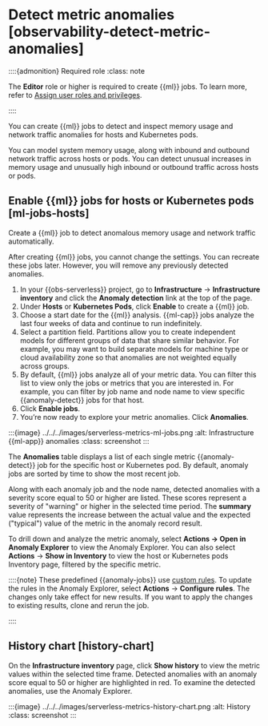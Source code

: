 # Detect metric anomalies [observability-detect-metric-anomalies]

::::{admonition} Required role
:class: note

The **Editor** role or higher is required to create {{ml}} jobs. To learn more, refer to [Assign user roles and privileges](../../../deploy-manage/users-roles/cloud-organization/user-roles.md#general-assign-user-roles).

::::


You can create {{ml}} jobs to detect and inspect memory usage and network traffic anomalies for hosts and Kubernetes pods.

You can model system memory usage, along with inbound and outbound network traffic across hosts or pods. You can detect unusual increases in memory usage and unusually high inbound or outbound traffic across hosts or pods.


## Enable {{ml}} jobs for hosts or Kubernetes pods [ml-jobs-hosts]

Create a {{ml}} job to detect anomalous memory usage and network traffic automatically.

After creating {{ml}} jobs, you cannot change the settings. You can recreate these jobs later. However, you will remove any previously detected anomalies.

1. In your {{obs-serverless}} project, go to **Infrastructure** → **Infrastructure inventory** and click the **Anomaly detection** link at the top of the page.
2. Under **Hosts** or **Kubernetes Pods**, click **Enable** to create a {{ml}} job.
3. Choose a start date for the {{ml}} analysis. {{ml-cap}} jobs analyze the last four weeks of data and continue to run indefinitely.
4. Select a partition field. Partitions allow you to create independent models for different groups of data that share similar behavior. For example, you may want to build separate models for machine type or cloud availability zone so that anomalies are not weighted equally across groups.
5. By default, {{ml}} jobs analyze all of your metric data. You can filter this list to view only the jobs or metrics that you are interested in. For example, you can filter by job name and node name to view specific {{anomaly-detect}} jobs for that host.
6. Click **Enable jobs**.
7. You’re now ready to explore your metric anomalies. Click **Anomalies**.

:::{image} ../../../images/serverless-metrics-ml-jobs.png
:alt: Infrastructure {{ml-app}} anomalies
:class: screenshot
:::

The **Anomalies** table displays a list of each single metric {{anomaly-detect}} job for the specific host or Kubernetes pod. By default, anomaly jobs are sorted by time to show the most recent job.

Along with each anomaly job and the node name, detected anomalies with a severity score equal to 50 or higher are listed. These scores represent a severity of "warning" or higher in the selected time period. The **summary** value represents the increase between the actual value and the expected ("typical") value of the metric in the anomaly record result.

To drill down and analyze the metric anomaly, select **Actions → Open in Anomaly Explorer** to view the Anomaly Explorer. You can also select **Actions** → **Show in Inventory** to view the host or Kubernetes pods Inventory page, filtered by the specific metric.

::::{note}
These predefined {{anomaly-jobs}} use [custom rules](/explore-analyze/machine-learning/anomaly-detection/ml-ad-run-jobs.md#ml-ad-rules). To update the rules in the Anomaly Explorer, select **Actions** → **Configure rules**. The changes only take effect for new results. If you want to apply the changes to existing results, clone and rerun the job.

::::



## History chart [history-chart]

On the **Infrastructure inventory** page, click **Show history** to view the metric values within the selected time frame. Detected anomalies with an anomaly score equal to 50 or higher are highlighted in red. To examine the detected anomalies, use the Anomaly Explorer.

:::{image} ../../../images/serverless-metrics-history-chart.png
:alt: History
:class: screenshot
:::

